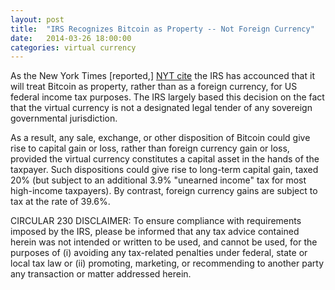 ```yaml
---
layout: post
title:  "IRS Recognizes Bitcoin as Property -- Not Foreign Currency"
date:   2014-03-26 18:00:00
categories: virtual currency
---
```


As the New York Times [reported,] [NYT cite] the IRS has accounced that it will treat Bitcoin as property, rather than as a foreign currency, for 
US federal income tax purposes. The IRS largely based this decision on the fact that the virtual currency is not a designated legal tender of 
any sovereign governmental jurisdiction.  

As a result, any sale, exchange, or other disposition of Bitcoin could give rise to capital gain or loss, rather than foreign currency gain 
or loss, provided the virtual currency constitutes a capital asset in the hands of the taxpayer. Such dispositions could give rise to 
long-term capital gain, taxed 20% (but subject to an additional 3.9% "unearned income" tax for most high-income taxpayers). By contrast, foreign 
currency gains are subject to tax at the rate of 39.6%.  

CIRCULAR 230 DISCLAIMER: To ensure compliance with requirements imposed by the IRS, please be informed that any tax advice contained herein was not intended or written to be 
used, and cannot be used, for the purposes of (i) avoiding any tax-related penalties under federal, state or local tax law or (ii) promoting, marketing, or recommending to 
another party any transaction or matter addressed herein.  

[NYT cite]: http://dealbook.nytimes.com/2014/03/25/i-r-s-says-bitcoin-should-be-considered-property-not-currency/?ref=business